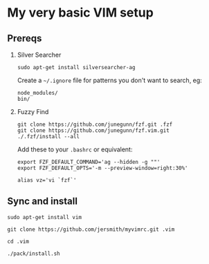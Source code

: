 # My very basic VIM setup

## Prereqs

1. Silver Searcher

    `sudo apt-get install silversearcher-ag`

    Create a `~/.ignore` file for patterns you don't want to search, eg:

    ```
    node_modules/
    bin/
    ```

2. Fuzzy Find

    ```
    git clone https://github.com/junegunn/fzf.git .fzf
    git clone https://github.com/junegunn/fzf.vim.git
    ./.fzf/install --all
    ```

    Add these to your `.bashrc` or equivalent:

    ```
    export FZF_DEFAULT_COMMAND='ag --hidden -g ""'
    export FZF_DEFAULT_OPTS='-m --preview-window=right:30%'

    alias vz='vi `fzf`'
    ```

## Sync and install

`sudo apt-get install vim`

`git clone https://github.com/jersmith/myvimrc.git .vim`

`cd .vim`

`./pack/install.sh`



